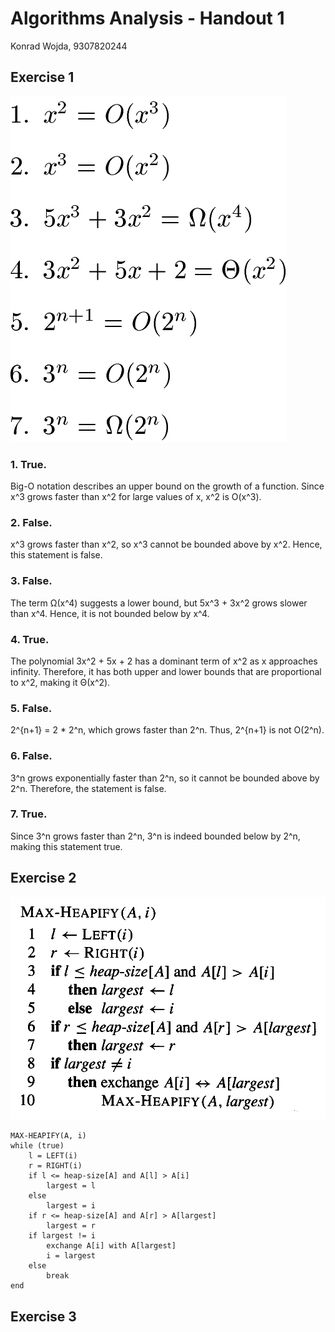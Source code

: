 # Algorithms Analysis - Handout 1

Konrad Wojda, 9307820244

## Exercise 1

![alt text](image.png)

### 1. **True**.

Big-O notation describes an upper bound on the growth of a function. Since x^3 grows faster than x^2 for large values of x, x^2 is O(x^3).

### 2. **False**.
x^3 grows faster than x^2, so x^3 cannot be bounded above by x^2. Hence, this statement is false.

### 3. **False**.

The term Ω(x^4) suggests a lower bound, but 5x^3 + 3x^2 grows slower than x^4. Hence, it is not bounded below by x^4.

### 4. **True**.

The polynomial 3x^2 + 5x + 2 has a dominant term of x^2 as x approaches infinity. Therefore, it has both upper and lower bounds that are proportional to x^2, making it Θ(x^2).

### 5. **False**.
 2^{n+1} = 2 * 2^n, which grows faster than 2^n. Thus, 2^{n+1} is not O(2^n).

### 6. **False**.
 3^n grows exponentially faster than 2^n, so it cannot be bounded above by 2^n. Therefore, the statement is false.

### 7. **True**.

Since 3^n grows faster than 2^n, 3^n is indeed bounded below by 2^n, making this statement true.

## Exercise 2

![alt text](image-1.png)

```
MAX-HEAPIFY(A, i)
while (true)
    l = LEFT(i)
    r = RIGHT(i)
    if l <= heap-size[A] and A[l] > A[i]
        largest = l
    else 
        largest = i
    if r <= heap-size[A] and A[r] > A[largest]
        largest = r
    if largest != i
        exchange A[i] with A[largest]
        i = largest
    else
        break
end
```

## Exercise 3